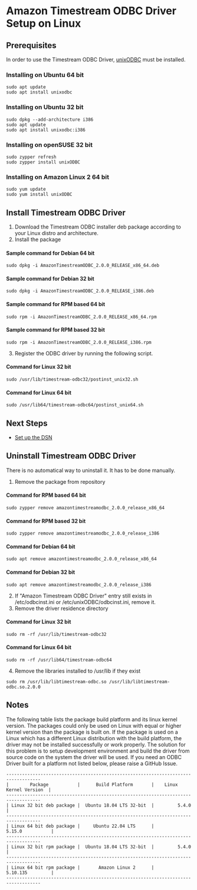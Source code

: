 # Amazon Timestream ODBC Driver Setup on Linux 

## Prerequisites
In order to use the Timestream ODBC Driver, [unixODBC](http://www.unixodbc.org/) must be installed.

### Installing on Ubuntu 64 bit

```
sudo apt update
sudo apt install unixodbc
```

### Installing on Ubuntu 32 bit

```
sudo dpkg --add-architecture i386
sudo apt update
sudo apt install unixodbc:i386
```

### Installing on openSUSE 32 bit
```
sudo zypper refresh
sudo zypper install unixODBC
```

### Installing on Amazon Linux 2 64 bit

```
sudo yum update
sudo yum install unixODBC
```

## Install Timestream ODBC Driver
1. Download the Timestream ODBC installer deb package according to your Linux distro and architecture.
2. Install the package

#### Sample command for Debian 64 bit 
```
sudo dpkg -i AmazonTimestreamODBC_2.0.0_RELEASE_x86_64.deb
```

#### Sample command for Debian 32 bit 
```
sudo dpkg -i AmazonTimestreamODBC_2.0.0_RELEASE_i386.deb
```

#### Sample command for RPM based 64 bit
```
sudo rpm -i AmazonTimestreamODBC_2.0.0_RELEASE_x86_64.rpm
```

#### Sample command for RPM based 32 bit
```
sudo rpm -i AmazonTimestreamODBC_2.0.0_RELEASE_i386.rpm
```

3. Register the ODBC driver by running the following script.
#### Command for Linux 32 bit
```
sudo /usr/lib/timestream-odbc32/postinst_unix32.sh
```

#### Command for Linux 64 bit
```
sudo /usr/lib64/timestream-odbc64/postinst_unix64.sh
```

## Next Steps

- [Set up the DSN](linux-dsn-configuration.md)

## Uninstall Timestream ODBC Driver
There is no automatical way to uninstall it. It has to be done manually.
1. Remove the package from repository

#### Command for RPM based 64 bit
```
sudo zypper remove amazontimestreamodbc_2.0.0_release_x86_64
```

#### Command for RPM based 32 bit
```
sudo zypper remove amazontimestreamodbc_2.0.0_release_i386
```

#### Command for Debian 64 bit
```
sudo apt remove amazontimestreamodbc_2.0.0_release_x86_64
```

#### Command for Debian 32 bit
```
sudo apt remove amazontimestreamodbc_2.0.0_release_i386
```

2. If "Amazon Timestream ODBC Driver" entry still exists in /etc/odbcinst.ini or /etc/unixODBC/odbcinst.ini, remove it.
3. Remove the driver residence directory
#### Command for Linux 32 bit
```
sudo rm -rf /usr/lib/timestream-odbc32
```

#### Command for Linux 64 bit
```
sudo rm -rf /usr/lib64/timestream-odbc64
```

4. Remove the libraries installed to /usr/lib if they exist
```
sudo rm /usr/lib/libtimestream-odbc.so /usr/lib/libtimestream-odbc.so.2.0.0
```



## Notes
The following table lists the package build platform and its linux kernel version. The packages could only be used on Linux with equal or higher kernel version than the package is built on. If the package is used on a Linux which has a different Linux distribution with the build platform, the driver may not be installed successfully or work properly. The solution for this problem is to setup development environment and build the driver from source code on the system the driver will be used. If you need an ODBC Driver built for a platform not listed below, please raise a GitHub Issue.

```
-----------------------------------------------------------------------------------
|        Package           |      Build Platform       |    Linux Kernel Version  |
-----------------------------------------------------------------------------------
| Linux 32 bit deb package |  Ubuntu 18.04 LTS 32-bit  |         5.4.0            |        
-----------------------------------------------------------------------------------
| Linux 64 bit deb package |     Ubuntu 22.04 LTS      |         5.15.0           |
-----------------------------------------------------------------------------------
| Linux 32 bit rpm package |  Ubuntu 18.04 LTS 32-bit  |         5.4.0            |
-----------------------------------------------------------------------------------
| Linux 64 bit rpm package |       Amazon Linux 2      |         5.10.135         |
-----------------------------------------------------------------------------------
```
